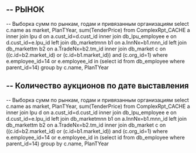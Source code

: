 -- РЫНОК
--
-- Выборка сумм по рынкам, годам и привязанным организациям
select c.name as market, PlanTYear, sum(TenderPrice) from ComplexRpt_CACHE a
inner join lpu d on a.cust_id=d.cust_id 
inner join db_lpu_employee e on d.cust_id=e.lpu_id
left join db_marketmnn b1 on a.InnNx=b1.mnn_id
left join db_markettm b2 on a.TradeNx=b2.tm_id
inner join db_market c on ((c.id=b2.market_id) or (c.id=b1.market_id)) and (c.org_id=1)
where e.employee_id=14 or e.employee_id in (select id from db_employee where parent_id=14)
group by c.name, PlanTYear

-- Количество аукционов по дате выставления
--
-- Выборка сумм по рынкам, годам и привязанным организациям
select c.name as market, PlanTYear, sum(TenderPrice) from ComplexRpt_CACHE a
inner join lpu d on a.cust_id=d.cust_id 
inner join db_lpu_employee e on d.cust_id=e.lpu_id
left join db_marketmnn b1 on a.InnNx=b1.mnn_id
left join db_markettm b2 on a.TradeNx=b2.tm_id
inner join db_market c on ((c.id=b2.market_id) or (c.id=b1.market_id)) and (c.org_id=1)
where e.employee_id=14 or e.employee_id in (select id from db_employee where parent_id=14)
group by c.name, PlanTYear
